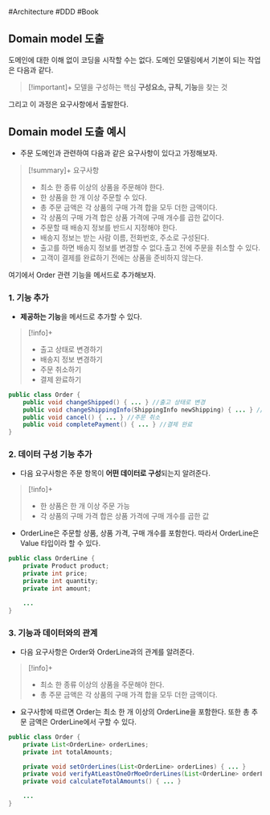 #Architecture #DDD #Book

## Domain model 도출
도메인에 대한 이해 없이 코딩을 시작할 수는 없다. 도메인 모델링에서 기본이 되는 작업은 다음과 같다.

> [!important]+ 
> 모델을 구성하는 핵심 **구성요소, 규칙, 기능**을 찾는 것

그리고 이 과정은 요구사항에서 출발한다.

## Domain model 도출 예시
+ 주문 도메인과 관련하여 다음과 같은 요구사항이 있다고 가정해보자.

> [!summary]+ 요구사항
> + 최소 한 종류 이상의 상품을 주문해야 한다.
> + 한 상품을 한 개 이상 주문할 수 있다.
> + 총 주문 금액은 각 상품의 구매 가격 합을 모두 더한 금액이다.
> + 각 상품의 구매 가격 합은 상품 가격에 구매 개수를 곱한 값이다.
> + 주문할 때 배송지 정보를 반드시 지정해야 한다.
> + 배송지 정보는 받는 사람 이름, 전화번호, 주소로 구성된다.
> + 출고를 하면 배송지 정보를 변경할 수 없다.출고 전에 주문을 취소할 수 있다.
> + 고객이 결제를 완료하기 전에는 상품을 준비하지 않는다.

여기에서 Order 관련 기능을 메서드로 추가해보자.

### 1. 기능 추가
+ **제공하는 기능**을 메서드로 추가할 수 있다.

> [!info]+ 
> + 출고 상태로 변경하기
> + 배송지 정보 변경하기
> + 주문 취소하기
> + 결제 완료하기

```java
public class Order {
	public void changeShipped() { ... } //출고 상태로 변경
	public void changeShippingInfo(ShippingInfo newShipping) { ... } //배송지 정보 변경
	public void cancel() { ... } //주문 취소
	public void completePayment() { ... } //결제 완료
}
```

### 2. 데이터 구성 기능 추가
+ 다음 요구사항은 주문 항목이 **어떤 데이터로 구성**되는지 알려준다.

> [!info]+ 
> + 한 상품은 한 개 이상 주문 가능
> + 각 상품의 구매 가격 합은 상품 가격에 구매 개수를 곱한 값

+ OrderLine은 주문할 상품, 상품 가격, 구매 개수를 포함한다. 따라서 OrderLine은 Value 타입이라 할 수 있다.
```java
public class OrderLine {
	private Product product;
	private int price;
	private int quantity;
	private int amount;

	...
}
```

### 3. 기능과 데이터와의 관계
+ 다음 요구사항은 Order와 OrderLine과의 관계를 알려준다.

> [!info]+ 
> + 최소 한 종류 이상의 상품을 주문해야 한다.
> + 총 주문 금액은 각 상품의 구매 가격 합을 모두 더한 금액이다.

+ 요구사항에 따르면 Order는 최소 한 개 이상의 OrderLine을 포함한다. 또한 총 추문 금액은 OrderLine에서 구할 수 있다.

```java
public class Order {
	private List<OrderLine> orderLines;
	private int totalAmounts;

	private void setOrderLines(List<OrderLine> orderLines) { ... }
	private void verifyAtLeastOneOrMoeOrderLines(List<OrderLine> orderLines) { ... }
	private void calculateTotalAmounts() { ... }

	...
}
```